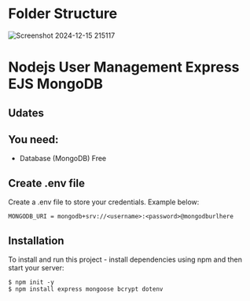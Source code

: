 # Folder Structure

![Screenshot 2024-12-15 215117](https://github.com/user-attachments/assets/c510715a-b5b5-4836-a385-44975cf453ed)

# Nodejs User Management Express EJS MongoDB

## Udates


## You need:
- Database (MongoDB) Free

## Create .env file
Create a .env file to store your credentials. Example below:

```
MONGODB_URI = mongodb+srv://<username>:<password>@mongodburlhere
```

## Installation
To install and run this project - install dependencies using npm and then start your server:

```
$ npm init -y
$ npm install express mongoose bcrypt dotenv
```

